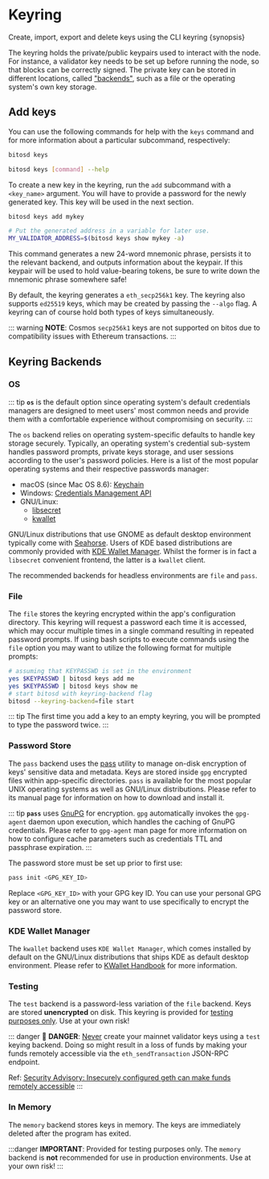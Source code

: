<!--
order: 1
-->

# Keyring

Create, import, export and delete keys using the CLI keyring {synopsis}

The keyring holds the private/public keypairs used to interact with the node. For instance, a validator key needs to be set up before running the node, so that blocks can be correctly signed. The private key can be stored in different locations, called ["backends"](#keyring-backends), such as a file or the operating system's own key storage.

## Add keys

You can use the following commands for help with the `keys` command and for more information about a particular subcommand, respectively:

```bash
bitosd keys
```

```bash
bitosd keys [command] --help
```

To create a new key in the keyring, run the `add` subcommand with a `<key_name>` argument. You will have to provide a password for the newly generated key. This key will be used in the next section.

```bash
bitosd keys add mykey

# Put the generated address in a variable for later use.
MY_VALIDATOR_ADDRESS=$(bitosd keys show mykey -a)
```

This command generates a new 24-word mnemonic phrase, persists it to the relevant backend, and outputs information about the keypair. If this keypair will be used to hold value-bearing tokens, be sure to write down the mnemonic phrase somewhere safe!

By default, the keyring generates a `eth_secp256k1` key. The keyring also supports `ed25519` keys, which may be created by passing the `--algo` flag. A keyring can of course hold both types of keys simultaneously.

::: warning
**NOTE**: Cosmos `secp256k1` keys are not supported on bitos due to compatibility issues with Ethereum transactions.
:::

## Keyring Backends

### OS

::: tip
**`os`** is the default option since operating system's default credentials managers are
designed to meet users' most common needs and provide them with a comfortable
experience without compromising on security.
:::

The `os` backend relies on operating system-specific defaults to handle key storage
securely. Typically, an operating system's credential sub-system handles password prompts,
private keys storage, and user sessions according to the user's password policies. Here
is a list of the most popular operating systems and their respective passwords manager:

- macOS (since Mac OS 8.6): [Keychain](https://support.apple.com/en-gb/guide/keychain-access/welcome/mac)
- Windows: [Credentials Management API](https://docs.microsoft.com/en-us/windows/win32/secauthn/credentials-management)
- GNU/Linux:
    - [libsecret](https://gitlab.gnome.org/GNOME/libsecret)
    - [kwallet](https://api.kde.org/frameworks/kwallet/html/index.html)

GNU/Linux distributions that use GNOME as default desktop environment typically come with
[Seahorse](https://wiki.gnome.org/Apps/Seahorse). Users of KDE based distributions are
commonly provided with [KDE Wallet Manager](https://userbase.kde.org/KDE_Wallet_Manager).
Whilst the former is in fact a `libsecret` convenient frontend, the latter is a `kwallet`
client.

The recommended backends for headless environments are `file` and `pass`.

### File

The `file` stores the keyring encrypted within the app's configuration directory. This
keyring will request a password each time it is accessed, which may occur multiple
times in a single command resulting in repeated password prompts. If using bash scripts
to execute commands using the `file` option you may want to utilize the following format
for multiple prompts:

```bash
# assuming that KEYPASSWD is set in the environment
yes $KEYPASSWD | bitosd keys add me
yes $KEYPASSWD | bitosd keys show me
# start bitosd with keyring-backend flag
bitosd --keyring-backend=file start
```

::: tip
The first time you add a key to an empty keyring, you will be prompted to type the password twice.
:::

### Password Store

The `pass` backend uses the [pass](https://www.passwordstore.org/) utility to manage on-disk
encryption of keys' sensitive data and metadata. Keys are stored inside `gpg` encrypted files
within app-specific directories. `pass` is available for the most popular UNIX
operating systems as well as GNU/Linux distributions. Please refer to its manual page for
information on how to download and install it.

::: tip
**`pass`** uses [GnuPG](https://gnupg.org/) for encryption. `gpg` automatically invokes the `gpg-agent`
daemon upon execution, which handles the caching of GnuPG credentials. Please refer to `gpg-agent`
man page for more information on how to configure cache parameters such as credentials TTL and
passphrase expiration.
:::

The password store must be set up prior to first use:

```sh
pass init <GPG_KEY_ID>
```

Replace `<GPG_KEY_ID>` with your GPG key ID. You can use your personal GPG key or an alternative
one you may want to use specifically to encrypt the password store.

### KDE Wallet Manager

The `kwallet` backend uses `KDE Wallet Manager`, which comes installed by default on the
GNU/Linux distributions that ships KDE as default desktop environment. Please refer to
[KWallet Handbook](https://docs.kde.org/stable5/en/kwalletmanager/kwallet5/) for more
information.

### Testing

The `test` backend is a password-less variation of the `file` backend. Keys are stored
**unencrypted** on disk. This keyring is provided for <u>testing purposes only</u>. Use at your own risk!

::: danger
🚨 **DANGER**: <u>Never</u> create your mainnet validator keys using a `test` keying backend. Doing so might result in a loss of funds by making your funds remotely accessible via the `eth_sendTransaction` JSON-RPC endpoint.

Ref: [Security Advisory: Insecurely configured geth can make funds remotely accessible](https://blog.ethereum.org/2015/08/29/security-alert-insecurely-configured-geth-can-make-funds-remotely-accessible/)
:::

### In Memory

The `memory` backend stores keys in memory. The keys are immediately deleted after the program has exited.

:::danger
**IMPORTANT**: Provided for testing purposes only. The `memory` backend is **not** recommended for use in production environments. Use at your own risk!
:::
